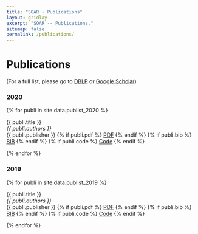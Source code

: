 ```yaml
---
title: "SOAR - Publications"
layout: gridlay
excerpt: "SOAR -- Publications."
sitemap: false
permalink: /publications/
---
```



# Publications
<!-- 
## Group highlights

(For a full list see [below](#full-list) or go to [DBLP](https://dblp.uni-trier.de/pers/hd/l/Lo_0001:David), [Google Scholar](http://scholar.google.com/citations?user=Ra4bt-oAAAAJ&hl=en))

{% assign number_printed = 0 %}
{% for publi in site.data.publist %}

{% assign even_odd = number_printed | modulo: 2 %}
{% if publi.highlight == 1 %}

{% if even_odd == 0 %}
<div class="row">
{% endif %}

<div class="col-sm-6 clearfix">
 <div class="well">
  <pubtit>{{ publi.title }}</pubtit>
  <img src="{{ site.url }}{{ site.baseurl }}/images/pubpic/{{ publi.image }}" class="img-responsive" width="33%" style="float: left" />
  <p>{{ publi.description }}</p>
  <p><em>{{ publi.authors }}</em></p>
  <p><strong><a href="{{ publi.link.url }}">{{ publi.link.display }}</a></strong></p>
  <p class="text-danger"><strong> {{ publi.news1 }}</strong></p>
  <p> {{ publi.news2 }}</p>
 </div>
</div>

{% assign number_printed = number_printed | plus: 1 %}

{% if even_odd == 1 %}
</div>
{% endif %}

{% endif %}
{% endfor %}

{% assign even_odd = number_printed | modulo: 2 %}
{% if even_odd == 1 %}
</div>
{% endif %}

<p> &nbsp; </p>

## Full List
 -->

(For a full list, please go to [DBLP](https://dblp.uni-trier.de/pers/hd/l/Lo_0001:David) or [Google Scholar](http://scholar.google.com/citations?user=Ra4bt-oAAAAJ&hl=en))

### 2020

{% for publi in site.data.publist_2020 %}

  {{ publi.title }} <br/>
  <em>{{ publi.authors }} </em><br/>
  {{ publi.publisher }} {% if publi.pdf %} <a href="/papers/2020/{{ publi.pdf }}" target="_blank">PDF</a> {% endif %} {% if publi.bib %} <a href="{{ publi.bib }}" target="_blank">BIB</a> {% endif %} {% if publi.code %} <a href="{{ publi.code }}" target="_blank">Code</a> {% endif %}
  
{% endfor %}

### 2019

{% for publi in site.data.publist_2019 %}

  {{ publi.title }} <br/>
  <em>{{ publi.authors }} </em><br/>
  {{ publi.publisher }} {% if publi.pdf %} <a href="/papers/2019/{{ publi.pdf }}" target="_blank">PDF</a> {% endif %} {% if publi.bib %} <a href="{{ publi.bib }}" target="_blank">BIB</a> {% endif %} {% if publi.code %} <a href="{{ publi.code }}" target="_blank">Code</a> {% endif %}
  
{% endfor %}
